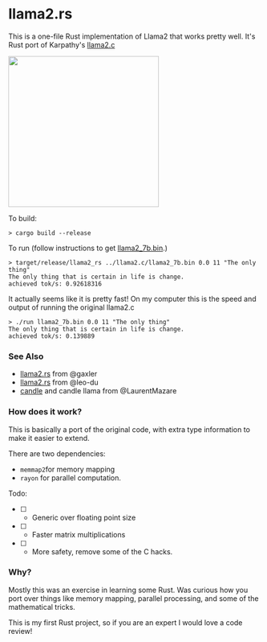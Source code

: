 # llama2.rs

This is a one-file Rust implementation of Llama2 that works pretty well. 
It's Rust port of Karpathy's [llama2.c](https://github.com/karpathy/llama2.c)

<img src="https://github.com/srush/llama2.rs/assets/35882/dac9a285-b141-409f-bb46-c81a28516cd1" width=300px>


To build:

```
> cargo build --release
```

To run (follow instructions to get [llama2_7b.bin](https://github.com/karpathy/llama2.c).)

```
> target/release/llama2_rs ../llama2.c/llama2_7b.bin 0.0 11 "The only thing"
The only thing that is certain in life is change.
achieved tok/s: 0.92618316

```

It actually seems like it is pretty fast! On my computer this is the speed and output of running the original llama2.c

```
> ./run llama2_7b.bin 0.0 11 "The only thing"
The only thing that is certain in life is change.
achieved tok/s: 0.139889
```
### See Also

* [llama2.rs](https://github.com/gaxler/llama2.rs) from @gaxler 
* [llama2.rs](https://github.com/leo-du/llama2.rs) from @leo-du
* [candle](https://github.com/LaurentMazare/candle) and candle llama from @LaurentMazare

### How does it work?

This is basically a port of the original code, with extra type information to make it easier to extend. 

There are two dependencies: 
* `memmap2`for memory mapping
* `rayon` for parallel computation.

Todo: 
* [ ] - Generic over floating point size
* [ ] - Faster matrix multiplications
* [ ] - More safety, remove some of the C hacks. 

### Why? 

Mostly this was an exercise in learning some Rust. Was curious how you port over things like memory mapping, parallel processing, and some of the mathematical tricks. 

This is my first Rust project, so if you are an expert I would love a code review!
